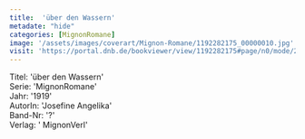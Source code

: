 ```yaml
---
title:  'über den Wassern'
metadate: "hide"
categories: [MignonRomane]
image: '/assets/images/coverart/Mignon-Romane/1192282175_00000010.jpg'
visit: 'https://portal.dnb.de/bookviewer/view/1192282175#page/n0/mode/2up'
---
```

Titel: 'über den Wassern' <br>
Serie: 'MignonRomane' <br>
Jahr: '1919' <br>
AutorIn: 'Josefine Angelika' <br>
Band-Nr: '?' <br>
Verlag: ' MignonVerl'